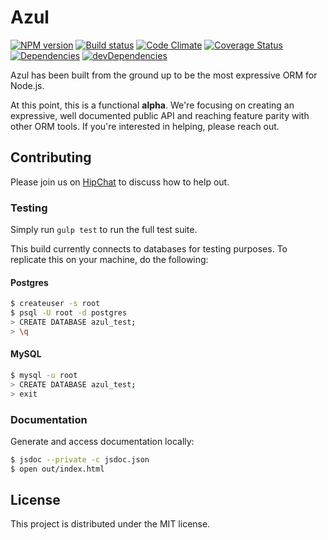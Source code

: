 # Azul

[![NPM version][npm-image]][npm-url] [![Build status][travis-image]][travis-url] [![Code Climate][codeclimate-image]][codeclimate-url] [![Coverage Status][coverage-image]][coverage-url] [![Dependencies][david-image]][david-url] [![devDependencies][david-dev-image]][david-dev-url]

Azul has been built from the ground up to be the most expressive ORM for
Node.js.

At this point, this is a functional **alpha**. We're focusing on
creating an expressive, well documented public API and reaching feature parity
with other ORM tools. If you're interested in helping, please reach out.


## Contributing

Please join us on [HipChat](http://www.hipchat.com/g0ggZ58LV) to discuss
how to help out.

### Testing

Simply run `gulp test` to run the full test suite.

This build currently connects to databases for testing purposes. To replicate this on your machine, do the following:

#### Postgres

```bash
$ createuser -s root
$ psql -U root -d postgres
> CREATE DATABASE azul_test;
> \q
```

#### MySQL

```bash
$ mysql -u root
> CREATE DATABASE azul_test;
> exit
```
### Documentation

Generate and access documentation locally:

```bash
$ jsdoc --private -c jsdoc.json
$ open out/index.html
```

## License

This project is distributed under the MIT license.

[travis-image]: http://img.shields.io/travis/wbyoung/azul.svg?style=flat
[travis-url]: http://travis-ci.org/wbyoung/azul
[npm-image]: http://img.shields.io/npm/v/azul.svg?style=flat
[npm-url]: https://npmjs.org/package/azul
[codeclimate-image]: http://img.shields.io/codeclimate/github/wbyoung/azul.svg?style=flat
[codeclimate-url]: https://codeclimate.com/github/wbyoung/azul
[coverage-image]: http://img.shields.io/coveralls/wbyoung/azul.svg?style=flat
[coverage-url]: https://coveralls.io/r/wbyoung/azul
[david-image]: http://img.shields.io/david/wbyoung/azul.svg?style=flat
[david-url]: https://david-dm.org/wbyoung/azul
[david-dev-image]: http://img.shields.io/david/dev/wbyoung/azul.svg?style=flat
[david-dev-url]: https://david-dm.org/wbyoung/azul#info=devDependencies
